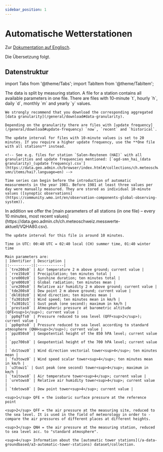 ```yaml
---
sidebar_position: 1
---
```


# Automatische Wetterstationen

Zur [Dokumentation auf Englisch](https://opendatadocs.meteoswiss.ch/a-data-groundbased/a1-automatic-weather-stations).

Die Übersetzung folgt.

## Datenstruktur

import Tabs from '@theme/Tabs';
import TabItem from '@theme/TabItem';

<Tabs queryString="Datenstruktur">
  <TabItem value="files-per-station" label="Dateien pro Station">
    The data is split by measuring station. A file for a station contains all available parameters in one file. There are files with 10-minute `t`, hourly `h`, daily `d`, monthly `m` and yearly `y` values.

    We strongly recommend that you download the corresponding aggregated [data granularity](/general/download#data-granularity).
   
    Depending on the granularity there are files with [update frequency](/general/download#update-frequency) `now`, `recent` and `historical`.

    The update interval for files with 10-minute values is set to 20 minutes. If you require a higher update frequency, use the **One file with all stations** instead.
    
    <!-- See e.g. files for station `Salen-Reutenen (HAI)` with all granularities and update frequencies mentioned: [`ogd-smn_hai_(data granularity)_(update frequency).csv`](https://data.geo.admin.ch/browser/index.html#/collections/ch.meteoschweiz.ogd-smn/items/hai?.language=en) -->
    
    Time series can begin before the introduction of automatic measurements in the year 1981. Before 1981 at least three values per day were manually measured. They are stored as individual 10-minute values ([synoptic observations](https://community.wmo.int/en/observation-components-global-observing-system)).
  </TabItem>
  <TabItem value="eine-datei-mit-allen-stationen" label="Eine Datei mit allen Stationen">
    In addition we offer the [main parameters of all stations (in one file) – every 10 minutes, most recent values](https://data.geo.admin.ch/ch.meteoschweiz.messwerte-aktuell/VQHA80.csv).

    The update interval for this file is around 10 minutes.
    
    Time in UTC: 00:40 UTC = 02:40 local (CH) summer time, 01:40 winter time
    
    Main parameters are:
    | Identifier | Description |
    |:----------:|:------------|
    | `tre200s0` | Air temperature 2 m above ground; current value | 
    | `rre150z0` | Precipitation; ten minutes total |
    | `sre000z0` | Sunshine duration; ten minutes total |
    | `gre000z0` | Global radiation; ten minutes mean |
    | `ure200s0` | Relative air humidity 2 m above ground; current value |
    | `tde200s0` | Dew point 2 m above ground; current value |
    | `dkl010z0` | Wind direction; ten minutes mean |
    | `fu3010z0` | Wind speed; ten minutes mean in km/h |
    | `fu3010z1` | Gust peak (one second); maximum in km/h |
    | `prestas0` | Atmospheric pressure at barometric altitude (QFE<sup>1</sup>); current value |
    | `pp0qffs0` | Pressure reduced to sea level (QFF<sup>2</sup>); current value |
    | `pp0qnhs0` | Pressure reduced to sea level according to standard atmosphere (QNH<sup>3</sup>); current value |
    | `ppz850s0` | Geopotential height of the 850 hPA level; current value |
    | `ppz700s0` | Geopotential height of the 700 hPA level; current value |
    | `dv1towz0` | Wind direction vectorial tower<sup>4</sup>; ten minutes mean |
    | `fu3towz0` | Wind speed scalar tower<sup>4</sup>; ten minutes mean in km/h |
    | `u3towz1` | Gust peak (one second) tower<sup>4</sup>; maximum in km/h |
    | `ta1tows0` | Air temperature tower<sup>4</sup>; current value |
    | `uretows0` | Relative air humidity tower<sup>4</sup>; current value |
    | `tdetows0` | Dew point tower<sup>4</sup>; current value |

    <sup>1</sup> QFE = the isobaric surface pressure at the reference point

    <sup>2</sup> QFF = the air pressure at the measuring site, reduced to the sea level. It is used in the field of meteorology in order to ­compare the air pressures of different places at different heights.

    <sup>3</sup> QNH = the air pressure at the measuring station, reduced to sea level acc. to "standard atmosphere".

    <sup>4</sup> Information about the [automatic tower stations](/a-data-groundbased/a3-automatic-tower-stations) dataset/collection.
  </TabItem>
</Tabs>
